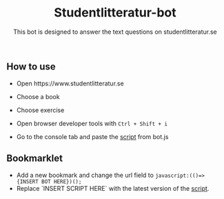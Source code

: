 <div align="center">
  <h1>Studentlitteratur-bot</h1>
  <p>This bot is designed to answer the text questions on studentlitteratur.se</p>
  <br>
</div>
<h2>How to use</h2>
<ul>
  <li><p>Open https://www.studentlitteratur.se</p></li>
  <li><p>Choose a book</p></li>
  <li><p>Choose exercise</p></li>
  <li><p>Open browser developer tools with <code>Ctrl + Shift + i</code></p></li>
  <li><p>Go to the console tab and paste the <a href="https://raw.githubusercontent.com/Nqtural/Studentlitteratur-bot/main/bot.js">script</a> from bot.js</p></li>
</ul>
<h2>Bookmarklet</h2>
<ul>
  <li>Add a new bookmark and change the url field to <code>javascript:(()=>{INSERT BOT HERE})();</code></li>
  <li>Replace `INSERT SCRIPT HERE` with the latest version of the <a href="https://raw.githubusercontent.com/Nqtural/Studentlitteratur-bot/main/bot.js">script</a>.</li>
</ul>
